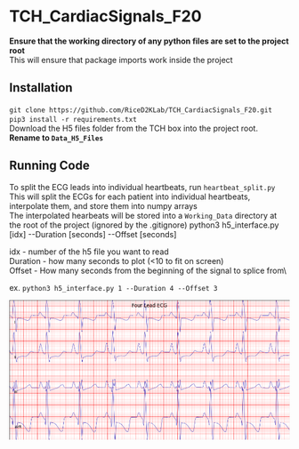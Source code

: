 # TCH_CardiacSignals_F20

**Ensure that the working directory of any python files are set to the project root**\
This will ensure that package imports work inside the project


## Installation

`git clone https://github.com/RiceD2KLab/TCH_CardiacSignals_F20.git` \
`pip3 install -r requirements.txt` \
Download the H5 files folder from the TCH box into the project root. **Rename  to `Data_H5_Files`**


## Running Code
To split the ECG leads into individual heartbeats, run `heartbeat_split.py` \
This will split the ECGs for each patient into individual heartbeats, interpolate them, and store them into numpy arrays\
The interpolated hearbeats will be stored into a `Working_Data` directory at the root of the project (ignored by the .gitignore)
python3 h5_interface.py [idx] --Duration [seconds] --Offset [seconds]

idx - number of the h5 file you want to read\
Duration - how many seconds to plot (<10 to fit on screen)\
Offset - How many seconds from the beginning of the signal to splice from\

ex. `python3 h5_interface.py 1 --Duration 4 --Offset 3`

![Example Plot](https://github.com/RiceD2KLab/TCH_CardiacSignals_F20/blob/master/images/idx1d4o3.png)
